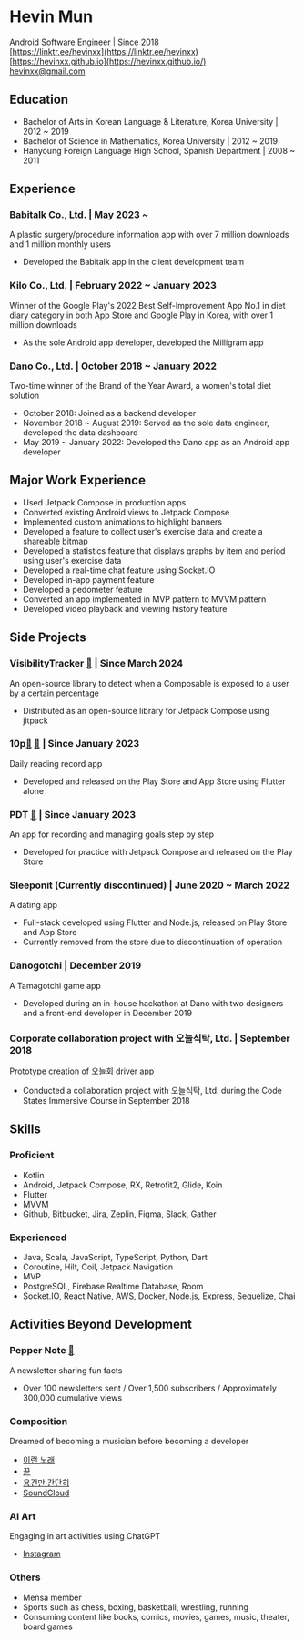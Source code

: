 # Hevin Mun

Android Software Engineer | Since 2018  
[https://linktr.ee/hevinxx](https://linktr.ee/hevinxx)  
[https://hevinxx.github.io](https://hevinxx.github.io/)  
[hevinxx@gmail.com](mailto:hevinxx@gmail.com)  

## Education

- Bachelor of Arts in Korean Language & Literature, Korea University | 2012 ~ 2019
- Bachelor of Science in Mathematics, Korea University | 2012 ~ 2019
- Hanyoung Foreign Language High School, Spanish Department | 2008 ~ 2011

## Experience

### Babitalk Co., Ltd. | May 2023 ~

A plastic surgery/procedure information app with over 7 million downloads and 1 million monthly users
- Developed the Babitalk app in the client development team

### Kilo Co., Ltd. | February 2022 ~ January 2023

Winner of the Google Play's 2022 Best Self-Improvement App
No.1 in diet diary category in both App Store and Google Play in Korea, with over 1 million downloads
- As the sole Android app developer, developed the Milligram app

### Dano Co., Ltd. | October 2018 ~ January 2022

Two-time winner of the Brand of the Year Award, a women's total diet solution
- October 2018: Joined as a backend developer
- November 2018 ~ August 2019: Served as the sole data engineer, developed the data dashboard
- May 2019 ~ January 2022: Developed the Dano app as an Android app developer

## Major Work Experience

- Used Jetpack Compose in production apps
- Converted existing Android views to Jetpack Compose
- Implemented custom animations to highlight banners
- Developed a feature to collect user's exercise data and create a shareable bitmap
- Developed a statistics feature that displays graphs by item and period using user's exercise data
- Developed a real-time chat feature using Socket.IO
- Developed in-app payment feature
- Developed a pedometer feature
- Converted an app implemented in MVP pattern to MVVM pattern
- Developed video playback and viewing history feature

## Side Projects

### VisibilityTracker [🔗](https://github.com/hevinxx/visibility-tracker) | Since March 2024

An open-source library to detect when a Composable is exposed to a user by a certain percentage
- Distributed as an open-source library for Jetpack Compose using jitpack

### 10p[🔗](https://play.google.com/store/apps/details?id=io.hevinxx.one_o_p) [🔗](https://apps.apple.com/kr/app/10p/id1671311718) | Since January 2023

Daily reading record app
- Developed and released on the Play Store and App Store using Flutter alone

### PDT [🔗](https://play.google.com/store/apps/details?id=io.hevinxx.pdt) | Since January 2023

An app for recording and managing goals step by step
- Developed for practice with Jetpack Compose and released on the Play Store

### Sleeponit (Currently discontinued) | June 2020 ~ March 2022

A dating app
- Full-stack developed using Flutter and Node.js, released on Play Store and App Store
- Currently removed from the store due to discontinuation of operation

### Danogotchi | December 2019

A Tamagotchi game app
- Developed during an in-house hackathon at Dano with two designers and a front-end developer in December 2019

### Corporate collaboration project with 오늘식탁, Ltd. | September 2018

Prototype creation of 오늘회 driver app
- Conducted a collaboration project with 오늘식탁, Ltd. during the Code States Immersive Course in September 2018

## Skills

### Proficient

- Kotlin
- Android, Jetpack Compose, RX, Retrofit2, Glide, Koin
- Flutter
- MVVM
- Github, Bitbucket, Jira, Zeplin, Figma, Slack, Gather

### Experienced

- Java, Scala, JavaScript, TypeScript, Python, Dart
- Coroutine, Hilt, Coil, Jetpack Navigation
- MVP
- PostgreSQL, Firebase Realtime Database, Room
- Socket.IO, React Native, AWS, Docker, Node.js, Express, Sequelize, Chai

## Activities Beyond Development

### Pepper Note [🔗](https://maily.so/pepper.note)

A newsletter sharing fun facts
- Over 100 newsletters sent / Over 1,500 subscribers / Approximately 300,000 cumulative views

### Composition

Dreamed of becoming a musician before becoming a developer
- [이런 노래](https://www.melon.com/album/music.htm?albumId=2703325)
- [끝](https://www.melon.com/album/detail.htm?albumId=10046097](http://www.melon.com/album/detail.htm?albumId=10046097))
- [용건만 간단히](https://www.melon.com/album/detail.htm?albumId=10163139)
- [SoundCloud](https://soundcloud.com/hevinxx)

### AI Art

Engaging in art activities using ChatGPT
- [Instagram](https://www.instagram.com/hevin_aug7)

### Others

- Mensa member
- Sports such as chess, boxing, basketball, wrestling, running
- Consuming content like books, comics, movies, games, music, theater, board games
